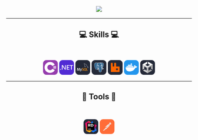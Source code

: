 <div align="center">
  <a href="https://git.io/typing-svg">
    <img src="https://readme-typing-svg.herokuapp.com/?lines=Welcome+To+My+Profil;I'm+LilNesquuik;A+Silly+Developper&center=true&size=30&color=#F8F8FF">
  </a>
</div>

<hr>

<h2 align="center">💻 Skills 💻</h2>
<br>
<p align="center">
  <code><img title="CSharp" height="40" src="https://github.com/tandpfun/skill-icons/blob/main/icons/CS.svg"></code>
  <code><img title="Dotnet" height="40" src="https://github.com/tandpfun/skill-icons/blob/main/icons/DotNet.svg"></code>
  <code><img title="Mysql" height="40" src="https://github.com/tandpfun/skill-icons/blob/main/icons/MySQL-Dark.svg"></code>
  <code><img title="Postgres" height="40" src="https://github.com/tandpfun/skill-icons/blob/main/icons/PostgreSQL-Dark.svg"></code>
  <code><img title="RabbitMQ" height="40" src="https://github.com/tandpfun/skill-icons/blob/main/icons/RabbitMQ-Dark.svg"></code>
  <code><img title="Docker" height="40" src="https://github.com/tandpfun/skill-icons/blob/main/icons/Docker.svg"></code>
  <code><img title="Unity" height="40" src="https://github.com/tandpfun/skill-icons/blob/main/icons/Unity-Dark.svg"></code>
</p>

<hr>

<h2 align="center">🔧 Tools 🔧</h2>
<br>
<p align="center">
  <code><img title="Rider" height="40" src="https://github.com/tandpfun/skill-icons/blob/main/icons/Rider-Dark.svg"></code>
  <code><img title="Postman" height="40" src="https://github.com/tandpfun/skill-icons/blob/main/icons/Postman.svg"></code>
</p>
  
 

